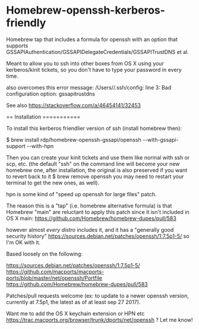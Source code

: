 # Homebrew-openssh-kerberos-friendly

Homebrew tap that includes a formula for openssh with an option that supports GSSAPIAuthentication/GSSAPIDelegateCredentials/GSSAPITrustDNS et al.

Meant to allow you to ssh into other boxes from OS X using your kerberos/kinit tickets, so you don't have to type your password in every time.

also overcomes this error message: 
/Users/<username>/.ssh/config: line 3: Bad configuration option: gssapitrustdns
  
See also https://stackoverflow.com/a/46454141/32453

== Installation ===========

To install this kerberos friendlier version of ssh (install homebrew then):

$ brew install rdp/homebrew-openssh-gssapi/openssh --with-gssapi-support --with-hpn

Then you can create your kinit tickets and use them like normal with ssh or scp, etc.
(the default "ssh" on the command line will become your new homebrew one, after installation,
the original is also preserved if you want to revert back to it $ brew remove openssh
you may need to restart your terminal to get the new ones, as well).

hpn is some kind of "speed up openssh for large files" patch.

The reason this is a "tap" (i.e. homebrew alternative formula) is that Homebrew "main" are reluctant to apply this patch since it isn't included in OS X main:
https://github.com/Homebrew/homebrew-dupes/pull/583

however almost *every distro* includes it, and it has a "generally good security history"
https://sources.debian.net/patches/openssh/1:7.5p1-5/
so I'm OK with it.

Based loosely on the following:

https://sources.debian.net/patches/openssh/1:7.5p1-5/
https://github.com/macports/macports-ports/blob/master/net/openssh/Portfile
https://github.com/Homebrew/homebrew-dupes/pull/583


Patches/pull requests welcome (ex: to update to a newer openssh version, currently at 7.5p1, the latest as of at least sep 27 2017).  

Want me to add the OS X keychain extension or HPN etc https://trac.macports.org/browser/trunk/dports/net/openssh ? Let me know!
